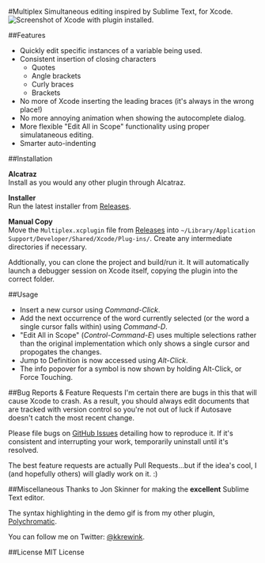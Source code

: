 #Multiplex
Simultaneous editing inspired by Sublime Text, for Xcode.
![Screenshot of Xcode with plugin installed.](https://raw.githubusercontent.com/kolinkrewinkel/Multiplex/develop/Meta/Demo.gif?token=AAIySMafpQBMgkGxOScLW0NcmJgxFmZdks5WLwZdwA%3D%3D)

##Features
- Quickly edit specific instances of a variable being used.
- Consistent insertion of closing characters
  - Quotes
  - Angle brackets
  - Curly braces
  - Brackets
- No more of Xcode inserting the leading braces (it's always in the wrong place!)
- No more annoying animation when showing the autocomplete dialog.
- More flexible "Edit All in Scope" functionality using proper simulataneous editing.
- Smarter auto-indenting

##Installation

**Alcatraz**  
Install as you would any other plugin through Alcatraz.

**Installer**  
Run the latest installer from [Releases](https://github.com/kolinkrewinkel/Multiplex/releases).

**Manual Copy**  
Move the `Multiplex.xcplugin` file from [Releases](https://github.com/kolinkrewinkel/Multiplex/releases) into `~/Library/Application Support/Developer/Shared/Xcode/Plug-ins/`. Create any intermediate directories if necessary.

Addtionally, you can clone the project and build/run it. It will automatically launch a debugger session on Xcode itself, copying the plugin into the correct folder.

##Usage

- Insert a new cursor using *Command-Click*.
- Add the next occurrence of the word currently selected (or the word a single cursor falls within) using *Command-D*.
- "Edit All in Scope" (*Control-Command-E*) uses multiple selections rather than the original implementation which only shows a single cursor and propogates the changes.
- Jump to Definition is now accessed using *Alt-Click*.
- The info popover for a symbol is now shown by holding Alt-Click, or Force Touching.

##Bug Reports & Feature Requests
I'm certain there are bugs in this that will cause Xcode to crash. As a result, you should always edit documents that are tracked with version control so you're not out of luck if Autosave doesn't catch the most recent change.

Please file bugs on [GitHub Issues](http://github.com/kolinkrewinkel/Multiplex/issues) detailing how to reproduce it. If it's consistent and interrupting your work, temporarily uninstall until it's resolved.

The best feature requests are actually Pull Requests...but if the idea's cool, I (and hopefully others) will gladly work on it. :)


##Miscellaneous
Thanks to Jon Skinner for making the **excellent** Sublime Text editor.

The syntax highlighting in the demo gif is from my other plugin, [Polychromatic](http://github.com/kolinkrewinkel/Polychromatic/).

You can follow me on Twitter: [@kkrewink](http://twitter.com/kkrewink).

##License
MIT License
